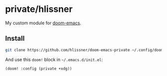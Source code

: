 # private/hlissner

My custom module for [doom-emacs](https://github.com/hlissner/doom-emacs).

## Install

``` sh
git clone https://github.com/hlissner/doom-emacs-private ~/.config/doom
```

And use this `doom!` block in `~/.emacs.d/init.el`:

```emacs-lisp
(doom! :config (private +xdg))
```
